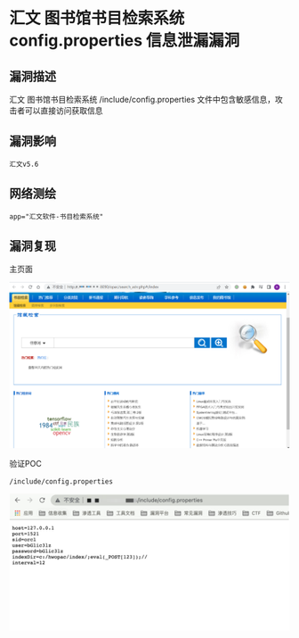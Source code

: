 # 汇文 图书馆书目检索系统 config.properties 信息泄漏漏洞

## 漏洞描述

汇文 图书馆书目检索系统 /include/config.properties 文件中包含敏感信息，攻击者可以直接访问获取信息

## 漏洞影响

```
汇文v5.6
```

## 网络测绘

```
app="汇文软件-书目检索系统"
```

## 漏洞复现

主页面

![image-20220525144642895](images/202205251446991.png)

验证POC

```
/include/config.properties
```

![image-20220525144530183](images/202205251445229.png)